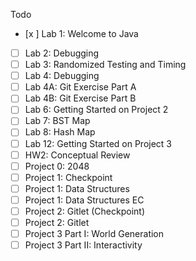 Todo
- [x ] Lab 1: Welcome to Java
- [ ] Lab 2: Debugging
- [ ] Lab 3: Randomized Testing and Timing
- [ ] Lab 4: Debugging
- [ ] Lab 4A: Git Exercise Part A
- [ ] Lab 4B: Git Exercise Part B
- [ ] Lab 6: Getting Started on Project 2
- [ ] Lab 7: BST Map
- [ ] Lab 8: Hash Map
- [ ] Lab 12: Getting Started on Project 3
- [ ] HW2: Conceptual Review
- [ ] Project 0: 2048
- [ ] Project 1: Checkpoint
- [ ] Project 1: Data Structures
- [ ] Project 1: Data Structures EC
- [ ] Project 2: Gitlet (Checkpoint)
- [ ] Project 2: Gitlet
- [ ] Project 3 Part I: World Generation
- [ ] Project 3 Part II: Interactivity
